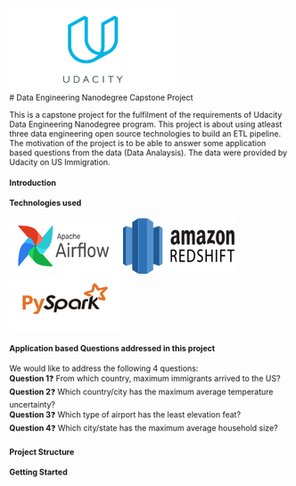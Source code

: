 <div float="center"><img src="img/udacity.png" alt="Udacity logo" height="150" width="300"/></div>
# Data Engineering Nanodegree Capstone Project 

This is a capstone project for the fulfilment of the requirements of Udacity Data Engineering Nanodegree program. This project is about using atleast three data engineering open source technologies to build an ETL pipeline. The motivation of the project is to be able to answer some application based questions from the data (Data Analaysis). The data were provided by Udacity on US Immigration. <br>
#### Introduction

#### Technologies used
<div float="left">
  <img src="/img/airflow.png" width="200" height="100"/>
  <img src="/img/redshift.png" width="200" height="100"/> 
  <img src="/img/pyspark.jpeg" width="200" height="100"/>
</div>

#### Application based Questions addressed in this project
We would like to address the following 4 questions: <br>
<b>Question 1</b>:question: From which country, maximum immigrants arrived to the US? <br>
<b>Question 2</b>:question: Which country/city has the maximum average temperature uncertainty? <br>
<b>Question 3</b>:question: Which type of airport has the least elevation feat? <br>
<b>Question 4</b>:question: Which city/state has the maximum average household size? <br>

#### Project Structure

#### Getting Started

